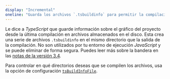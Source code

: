 ```yaml
---
display: "Incremental"
oneline: "Guarda los archivos `.tsbuildinfo` para permitir la compilación incremental de proyectos."
---
```


Le dice a *TypeScript* que guarde información sobre el gráfico del proyecto desde la última compilación en archivos almacenados en el disco. Esta
crea una serie de archivos `.tsbuildinfo` en el mismo directorio que la salida de la compilación. No son utilizados por tu
entorno de ejecución *JavaScript* y se puede eliminar de forma segura. Puedes leer más sobre la bandera en las [notas de la versión 3.4](/docs/handbook/release-notes/typescript-3-4.html#rapid-later-builds-with-the---incremental-flag).

Para controlar en qué directorios deseas que se compilen los archivos, usa la opción de configuración [`tsBuildInfoFile`](#tsBuildInfoFile).
